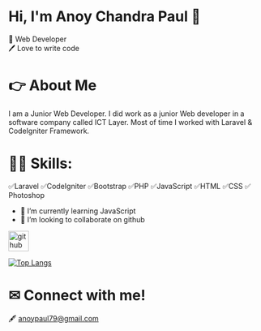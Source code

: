 # Hi, I'm Anoy Chandra Paul 👋
👑 Web Developer <br>
🖊️ Love to write code

# 👉 About Me
I am a Junior Web Developer. I did work as a junior Web developer in a software company called ICT Layer. Most of time I worked with Laravel & CodeIgniter Framework.

# 👨‍💻 Skills: 
✅Laravel ✅CodeIgniter ✅Bootstrap ✅PHP ✅JavaScript ✅HTML ✅CSS ✅ Photoshop
 
- 🌱 I’m currently learning JavaScript 
- 👯 I’m looking to collaborate on github 


[<img src='https://cdn.jsdelivr.net/npm/simple-icons@3.0.1/icons/github.svg' alt='github' height='40'>](https://github.com/anoypaul)  

[![Top Langs](https://github-readme-stats.vercel.app/api/top-langs/?username=anoypaul)](https://github.com/anuraghazra/github-readme-stats)

# ✉ Connect with me!
🖋️ anoypaul79@gmail.com



